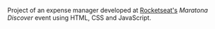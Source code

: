 Project of an expense manager developed at [Rocketseat's](https://www.rocketseat.com.br/) _Maratona Discover_ event using HTML, CSS and JavaScript.
